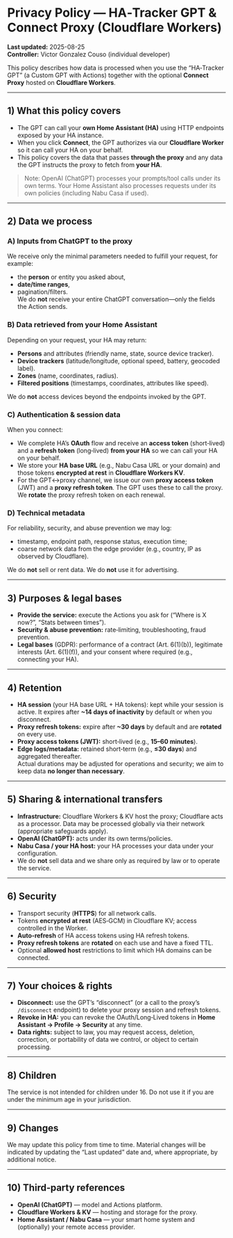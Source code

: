 # Privacy Policy — HA‑Tracker GPT & Connect Proxy (Cloudflare Workers)

**Last updated:** 2025-08-25  
**Controller:** Victor Gonzalez Couso (individual developer)

This policy describes how data is processed when you use the “HA‑Tracker GPT” (a Custom GPT with Actions) together with the optional **Connect Proxy** hosted on **Cloudflare Workers**.

---

## 1) What this policy covers
- The GPT can call your **own Home Assistant (HA)** using HTTP endpoints exposed by your HA instance.  
- When you click **Connect**, the GPT authorizes via our **Cloudflare Worker** so it can call your HA on your behalf.  
- This policy covers the data that passes **through the proxy** and any data the GPT instructs the proxy to fetch from **your HA**.

> Note: OpenAI (ChatGPT) processes your prompts/tool calls under its own terms. Your Home Assistant also processes requests under its own policies (including Nabu Casa if used).

---

## 2) Data we process

### A) Inputs from ChatGPT to the proxy
We receive only the minimal parameters needed to fulfill your request, for example:
- the **person** or entity you asked about,
- **date/time ranges**,
- pagination/filters.  
We do **not** receive your entire ChatGPT conversation—only the fields the Action sends.

### B) Data retrieved from your Home Assistant
Depending on your request, your HA may return:
- **Persons** and attributes (friendly name, state, source device tracker).  
- **Device trackers** (latitude/longitude, optional speed, battery, geocoded label).  
- **Zones** (name, coordinates, radius).  
- **Filtered positions** (timestamps, coordinates, attributes like speed).

We do **not** access devices beyond the endpoints invoked by the GPT.

### C) Authentication & session data
When you connect:
- We complete HA’s **OAuth** flow and receive an **access token** (short‑lived) and a **refresh token** (long‑lived) **from your HA** so we can call your HA on your behalf.
- We store your **HA base URL** (e.g., Nabu Casa URL or your domain) and those tokens **encrypted at rest** in **Cloudflare Workers KV**.
- For the GPT↔proxy channel, we issue our own **proxy access token** (JWT) and a **proxy refresh token**. The GPT uses these to call the proxy. We **rotate** the proxy refresh token on each renewal.

### D) Technical metadata
For reliability, security, and abuse prevention we may log:
- timestamp, endpoint path, response status, execution time;
- coarse network data from the edge provider (e.g., country, IP as observed by Cloudflare).

We do **not** sell or rent data. We do **not** use it for advertising.

---

## 3) Purposes & legal bases
- **Provide the service:** execute the Actions you ask for (“Where is X now?”, “Stats between times”).  
- **Security & abuse prevention:** rate‑limiting, troubleshooting, fraud prevention.  
- **Legal bases** (GDPR): performance of a contract (Art. 6(1)(b)), legitimate interests (Art. 6(1)(f)), and your consent where required (e.g., connecting your HA).

---

## 4) Retention
- **HA session** (your HA base URL + HA tokens): kept while your session is active. It expires after **~14 days of inactivity** by default or when you disconnect.  
- **Proxy refresh tokens:** expire after **~30 days** by default and are **rotated** on every use.  
- **Proxy access tokens (JWT):** short‑lived (e.g., **15–60 minutes**).  
- **Edge logs/metadata:** retained short‑term (e.g., **≤30 days**) and aggregated thereafter.  
Actual durations may be adjusted for operations and security; we aim to keep data **no longer than necessary**.

---

## 5) Sharing & international transfers
- **Infrastructure:** Cloudflare Workers & KV host the proxy; Cloudflare acts as a processor. Data may be processed globally via their network (appropriate safeguards apply).  
- **OpenAI (ChatGPT):** acts under its own terms/policies.  
- **Nabu Casa / your HA host:** your HA processes your data under your configuration.  
- We do **not** sell data and we share only as required by law or to operate the service.

---

## 6) Security
- Transport security (**HTTPS**) for all network calls.  
- Tokens **encrypted at rest** (AES‑GCM) in Cloudflare KV; access controlled in the Worker.  
- **Auto‑refresh** of HA access tokens using HA refresh tokens.  
- **Proxy refresh tokens** are **rotated** on each use and have a fixed TTL.  
- Optional **allowed host** restrictions to limit which HA domains can be connected.

---

## 7) Your choices & rights
- **Disconnect:** use the GPT’s “disconnect” (or a call to the proxy’s `/disconnect` endpoint) to delete your proxy session and refresh tokens.  
- **Revoke in HA:** you can revoke the OAuth/Long‑Lived tokens in **Home Assistant → Profile → Security** at any time.  
- **Data rights:** subject to law, you may request access, deletion, correction, or portability of data we control, or object to certain processing.

---

## 8) Children
The service is not intended for children under 16. Do not use it if you are under the minimum age in your jurisdiction.

---

## 9) Changes
We may update this policy from time to time. Material changes will be indicated by updating the “Last updated” date and, where appropriate, by additional notice.

---

## 10) Third‑party references
- **OpenAI (ChatGPT)** — model and Actions platform.  
- **Cloudflare Workers & KV** — hosting and storage for the proxy.  
- **Home Assistant / Nabu Casa** — your smart home system and (optionally) your remote access provider.

